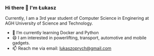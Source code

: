 ### Hi there 👋 I'm Łukasz

Currently, I am a 3rd year student of Computer Science in Enginering at AGH University of Science and Technology.

- 🌱 I’m currently learning Docker and Python
- 😄 I am interested in powerlifting, transport, automotive and mobile gadgets.
- 📫 Reach me via email: lukaszoprych@gmail.com


